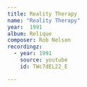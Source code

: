 ```yaml
---
title: Reality Therapy
name: "Reality Therapy"
year:  1991
album: Relique
composer: Rob Nelson
recordingz:
  - year: 1991
    source: youtube
    id: TWc7dEL22_E

---
```


